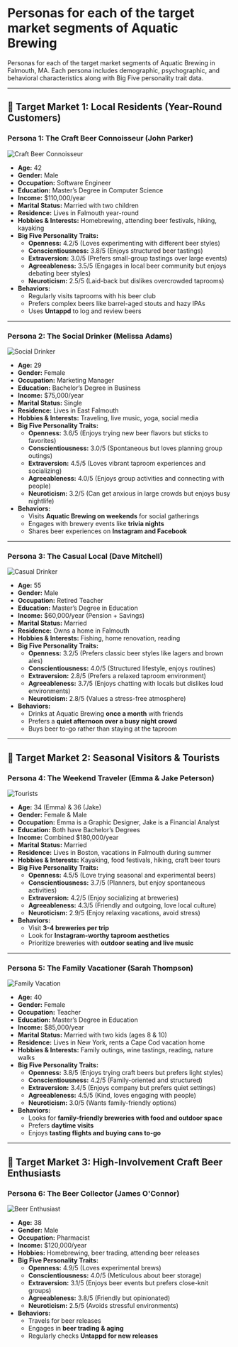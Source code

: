 # Personas for each of the target market segments of Aquatic Brewing

Personas for each of the target market segments of Aquatic Brewing in Falmouth, MA. Each persona includes demographic, psychographic, and behavioral characteristics along with Big Five personality trait data.

---

## **🎯 Target Market 1: Local Residents (Year-Round Customers)**  

### **Persona 1: The Craft Beer Connoisseur (John Parker)**
![Craft Beer Connoisseur](https://source.unsplash.com/featured/?man,beer,bar)
- **Age:** 42  
- **Gender:** Male  
- **Occupation:** Software Engineer  
- **Education:** Master’s Degree in Computer Science  
- **Income:** $110,000/year  
- **Marital Status:** Married with two children  
- **Residence:** Lives in Falmouth year-round  
- **Hobbies & Interests:** Homebrewing, attending beer festivals, hiking, kayaking  
- **Big Five Personality Traits:**
  - **Openness:** 4.2/5 (Loves experimenting with different beer styles)  
  - **Conscientiousness:** 3.8/5 (Enjoys structured beer tastings)  
  - **Extraversion:** 3.0/5 (Prefers small-group tastings over large events)  
  - **Agreeableness:** 3.5/5 (Engages in local beer community but enjoys debating beer styles)  
  - **Neuroticism:** 2.5/5 (Laid-back but dislikes overcrowded taprooms)  
- **Behaviors:**  
  - Regularly visits taprooms with his beer club  
  - Prefers complex beers like barrel-aged stouts and hazy IPAs  
  - Uses **Untappd** to log and review beers  

---

### **Persona 2: The Social Drinker (Melissa Adams)**
![Social Drinker](https://source.unsplash.com/featured/?woman,drinks,bar)
- **Age:** 29  
- **Gender:** Female  
- **Occupation:** Marketing Manager  
- **Education:** Bachelor’s Degree in Business  
- **Income:** $75,000/year  
- **Marital Status:** Single  
- **Residence:** Lives in East Falmouth  
- **Hobbies & Interests:** Traveling, live music, yoga, social media  
- **Big Five Personality Traits:**  
  - **Openness:** 3.6/5 (Enjoys trying new beer flavors but sticks to favorites)  
  - **Conscientiousness:** 3.0/5 (Spontaneous but loves planning group outings)  
  - **Extraversion:** 4.5/5 (Loves vibrant taproom experiences and socializing)  
  - **Agreeableness:** 4.0/5 (Enjoys group activities and connecting with people)  
  - **Neuroticism:** 3.2/5 (Can get anxious in large crowds but enjoys busy nightlife)  
- **Behaviors:**  
  - Visits **Aquatic Brewing on weekends** for social gatherings  
  - Engages with brewery events like **trivia nights**  
  - Shares beer experiences on **Instagram and Facebook**  

---

### **Persona 3: The Casual Local (Dave Mitchell)**
![Casual Drinker](https://source.unsplash.com/featured/?man,casual,drinks)
- **Age:** 55  
- **Gender:** Male  
- **Occupation:** Retired Teacher  
- **Education:** Master’s Degree in Education  
- **Income:** $60,000/year (Pension + Savings)  
- **Marital Status:** Married  
- **Residence:** Owns a home in Falmouth  
- **Hobbies & Interests:** Fishing, home renovation, reading  
- **Big Five Personality Traits:**  
  - **Openness:** 3.2/5 (Prefers classic beer styles like lagers and brown ales)  
  - **Conscientiousness:** 4.0/5 (Structured lifestyle, enjoys routines)  
  - **Extraversion:** 2.8/5 (Prefers a relaxed taproom environment)  
  - **Agreeableness:** 3.7/5 (Enjoys chatting with locals but dislikes loud environments)  
  - **Neuroticism:** 2.8/5 (Values a stress-free atmosphere)  
- **Behaviors:**  
  - Drinks at Aquatic Brewing **once a month** with friends  
  - Prefers a **quiet afternoon over a busy night crowd**  
  - Buys beer to-go rather than staying at the taproom  

---

## **🎯 Target Market 2: Seasonal Visitors & Tourists**  

### **Persona 4: The Weekend Traveler (Emma & Jake Peterson)**
![Tourists](https://source.unsplash.com/featured/?couple,travel,beach)
- **Age:** 34 (Emma) & 36 (Jake)  
- **Gender:** Female & Male  
- **Occupation:** Emma is a Graphic Designer, Jake is a Financial Analyst  
- **Education:** Both have Bachelor’s Degrees  
- **Income:** Combined $180,000/year  
- **Marital Status:** Married  
- **Residence:** Lives in Boston, vacations in Falmouth during summer  
- **Hobbies & Interests:** Kayaking, food festivals, hiking, craft beer tours  
- **Big Five Personality Traits:**  
  - **Openness:** 4.5/5 (Love trying seasonal and experimental beers)  
  - **Conscientiousness:** 3.7/5 (Planners, but enjoy spontaneous activities)  
  - **Extraversion:** 4.2/5 (Enjoy socializing at breweries)  
  - **Agreeableness:** 4.3/5 (Friendly and outgoing, love local culture)  
  - **Neuroticism:** 2.9/5 (Enjoy relaxing vacations, avoid stress)  
- **Behaviors:**  
  - Visit **3-4 breweries per trip**  
  - Look for **Instagram-worthy taproom aesthetics**  
  - Prioritize breweries with **outdoor seating and live music**  

---

### **Persona 5: The Family Vacationer (Sarah Thompson)**
![Family Vacation](https://source.unsplash.com/featured/?family,beach,summer)
- **Age:** 40  
- **Gender:** Female  
- **Occupation:** Teacher  
- **Education:** Master’s Degree in Education  
- **Income:** $85,000/year  
- **Marital Status:** Married with two kids (ages 8 & 10)  
- **Residence:** Lives in New York, rents a Cape Cod vacation home  
- **Hobbies & Interests:** Family outings, wine tastings, reading, nature walks  
- **Big Five Personality Traits:**  
  - **Openness:** 3.8/5 (Enjoys trying craft beers but prefers light styles)  
  - **Conscientiousness:** 4.2/5 (Family-oriented and structured)  
  - **Extraversion:** 3.4/5 (Enjoys company but prefers quiet settings)  
  - **Agreeableness:** 4.5/5 (Kind, loves engaging with people)  
  - **Neuroticism:** 3.0/5 (Wants family-friendly options)  
- **Behaviors:**  
  - Looks for **family-friendly breweries with food and outdoor space**  
  - Prefers **daytime visits**  
  - Enjoys **tasting flights and buying cans to-go**  

---

## **🎯 Target Market 3: High-Involvement Craft Beer Enthusiasts**  

### **Persona 6: The Beer Collector (James O'Connor)**
![Beer Enthusiast](https://source.unsplash.com/featured/?man,beer,collection)
- **Age:** 38  
- **Gender:** Male  
- **Occupation:** Pharmacist  
- **Income:** $120,000/year  
- **Hobbies:** Homebrewing, beer trading, attending beer releases  
- **Big Five Personality Traits:**  
  - **Openness:** 4.9/5 (Loves experimental brews)  
  - **Conscientiousness:** 4.0/5 (Meticulous about beer storage)  
  - **Extraversion:** 3.1/5 (Enjoys beer events but prefers close-knit groups)  
  - **Agreeableness:** 3.8/5 (Friendly but opinionated)  
  - **Neuroticism:** 2.5/5 (Avoids stressful environments)  
- **Behaviors:**  
  - Travels for beer releases  
  - Engages in **beer trading & aging**  
  - Regularly checks **Untappd for new releases**  
